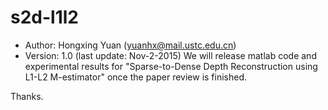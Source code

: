 # s2d-l1l2
- Author: Hongxing Yuan (yuanhx@mail.ustc.edu.cn)
- Version: 1.0 (last update: Nov-2-2015)
We will release matlab code and experimental results for "Sparse-to-Dense Depth Reconstruction using L1-L2 M-estimator" once the paper review is finished.

Thanks.

